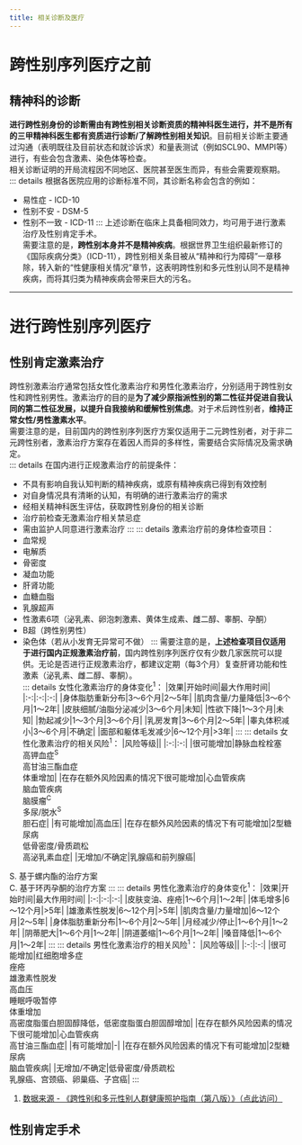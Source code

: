 ```yaml
---
title: 相关诊断及医疗
---
```

# 跨性别序列医疗之前
## 精神科的诊断
**进行跨性别身份的诊断需由有跨性别相关诊断资质的精神科医生进行，并不是所有的三甲精神科医生都有资质进行诊断/了解跨性别相关知识**。目前相关诊断主要通过沟通（表明既往及目前状态和就诊诉求）和量表测试（例如SCL90、MMPI等）进行，有些会包含激素、染色体等检查。  
相关诊断证明的开局流程因不同地区、医院甚至医生而异，有些会需要观察期。  
::: details 根据各医院应用的诊断标准不同，其诊断名称会包含的例如：  
* 易性症 - ICD-10
* 性别不安 - DSM-5 
* 性别不一致 - ICD-11
:::
上述诊断在临床上具备相同效力，均可用于进行激素治疗及性别肯定手术。  
需要注意的是，**跨性别本身并不是精神疾病**。根据世界卫生组织最新修订的《国际疾病分类》（ICD-11），跨性别相关条目被从“精神和行为障碍”一章移除，转入新的“性健康相关情况”章节，这表明跨性别和多元性别认同不是精神疾病，而将其归类为精神疾病会带来巨大的污名。

---
# 进行跨性别序列医疗
## 性别肯定激素治疗
跨性别激素治疗通常包括女性化激素治疗和男性化激素治疗，分别适用于跨性别女性和跨性别男性。激素治疗的目的是**为了减少原指派性别的第二性征并促进自我认同的第二性征发展，以提升自我接纳和缓解性别焦虑**。对于术后跨性别者，**维持正常女性/男性激素水平**。  
需要注意的是，目前国内的跨性别序列医疗方案仅适用于二元跨性别者，对于非二元跨性别者，激素治疗方案存在着因人而异的多样性，需要结合实际情况及需求确定。  
::: details 在国内进行正规激素治疗的前提条件：  
* 不具有影响自我认知判断的精神疾病，或原有精神疾病已得到有效控制
* 对自身情况具有清晰的认知，有明确的进行激素治疗的需求
* 经相关精神科医生评估，获取跨性别身份的相关诊断
* 治疗前检查无激素治疗相关禁忌症
* 需由监护人同意进行激素治疗
:::
::: details 激素治疗前的身体检查项目：
* 血常规
* 电解质
* 骨密度
* 凝血功能
* 肝肾功能
* 血糖血脂
* 乳腺超声
* 性激素6项（泌乳素、卵泡刺激素、黄体生成素、雌二醇、睾酮、孕酮）
* B超（跨性别男性）
* 染色体（若从小发育无异常可不做）
:::
需要注意的是，**上述检查项目仅适用于进行国内正规激素治疗前**，国内跨性别序列医疗仅有少数几家医院可以提供。无论是否进行正规激素治疗，都建议定期（每3个月）复查肝肾功能和性激素（泌乳素、雌二醇、睾酮）。  
::: details 女性化激素治疗的身体变化<sup>1</sup>：
|效果|开始时间|最大作用时间|
|:-:|:-:|:-:|
|身体脂肪重新分布|3～6个月|2～5年|
|肌肉含量/力量降低|3～6个月|1～2年|
|皮肤细腻/油脂分泌减少|3～6个月|未知|
|性欲下降|1～3个月|未知|
|勃起减少|1～3个月|3～6个月|
|乳房发育|3～6个月|2～5年|
|睾丸体积减小|3～6个月|不确定|
|面部和躯体毛发减少|6～12个月|>3年|
:::
::: details 女性化激素治疗的相关风险<sup>1</sup>：
|风险等级||
|:-:|:-:|
|很可能增加|静脉血栓栓塞<br>高钾血症<sup>S</sup><br>高甘油三酯血症<br>体重增加|
|在存在额外风险因素的情况下很可能增加|心血管疾病<br>脑血管疾病<br>脑膜瘤<sup>C</sup><br>多尿/脱水<sup>S</sup><br>胆石症|
|有可能增加|高血压|
|在存在额外风险因素的情况下有可能增加|2型糖尿病<br>低骨密度/骨质疏松<br>高泌乳素血症|
|无增加/不确定|乳腺癌和前列腺癌|

S. 基于螺内酯的治疗方案  
C. 基于环丙孕酮的治疗方案
:::
::: details 男性化激素治疗的身体变化<sup>1</sup>：
|效果|开始时间|最大作用时间|
|:-:|:-:|:-:|
|皮肤变油、痤疮|1～6个月|1～2年|
|体毛增多|6～12个月|>5年|
|雄激素性脱发|6～12个月|>5年|
|肌肉含量/力量增加|6～12个月|2～5年|
|身体脂肪重新分布|1～6个月|2～5年|
|月经减少/停止|1～6个月|1～2年|
|阴蒂肥大|1～6个月|1～2年|
|阴道萎缩|1～6个月|1～2年|
|嗓音降低|1～6个月|1～2年|
:::
::: details 男性化激素治疗的相关风险<sup>1</sup>：
|风险等级||
|:-:|:-:|
|很可能增加|红细胞增多症<br>痤疮<br>雄激素性脱发<br>高血压<br>睡眠呼吸暂停<br>体重增加<br>高密度脂蛋白胆固醇降低，低密度脂蛋白胆固醇增加|
|在存在额外风险因素的情况下很可能增加|心血管疾病<br>高甘油三酯血症|
|有可能增加|-|
|在存在额外风险因素的情况下有可能增加|2型糖尿病<br>脑血管疾病|
|无增加/不确定|低骨密度/骨质疏松<br>乳腺癌、宫颈癌、卵巢癌、子宫癌|
:::
1. [数据来源 - 《跨性别和多元性别人群健康照护指南（第八版）》（点此访问）](https://docs-cdn.transonline.org.cn/files/SOC-V8-CN.pdf)
## 性别肯定手术
